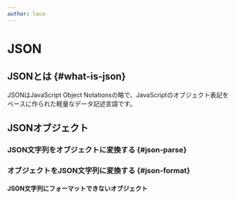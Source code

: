 ```yaml
---
author: laco
---
```


# JSON

## JSONとは {#what-is-json}

JSONはJavaScript Object Notationsの略で、JavaScriptのオブジェクト表記をベースに作られた軽量なデータ記述言語です。

## JSONオブジェクト

### JSON文字列をオブジェクトに変換する {#json-parse}

### オブジェクトをJSON文字列に変換する {#json-format}

#### JSON文字列にフォーマットできないオブジェクト
